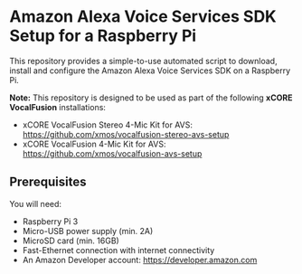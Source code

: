 # Amazon Alexa Voice Services SDK Setup for a Raspberry Pi

This repository provides a simple-to-use automated script to download, install and configure the Amazon Alexa Voice Services SDK on a Raspberry Pi.

**Note:** This repository is designed to be used as part of the following **xCORE VocalFusion** installations:
- xCORE VocalFusion Stereo 4-Mic Kit for AVS: https://github.com/xmos/vocalfusion-stereo-avs-setup
- xCORE VocalFusion 4-Mic Kit for AVS: https://github.com/xmos/vocalfusion-avs-setup

## Prerequisites
You will need:

- Raspberry Pi 3
- Micro-USB power supply (min. 2A)
- MicroSD card (min. 16GB)
- Fast-Ethernet connection with internet connectivity
- An Amazon Developer account: https://developer.amazon.com
